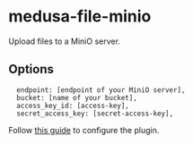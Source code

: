 # medusa-file-minio

Upload files to a MiniO server.

## Options

```
  endpoint: [endpoint of your MiniO server],
  bucket: [name of your bucket],
  access_key_id: [access-key],
  secret_access_key: [secret-access-key],
```

Follow [this guide](https://docs.medusa-commerce.com/how-to/uploading-images-to-minio) to configure the plugin.
